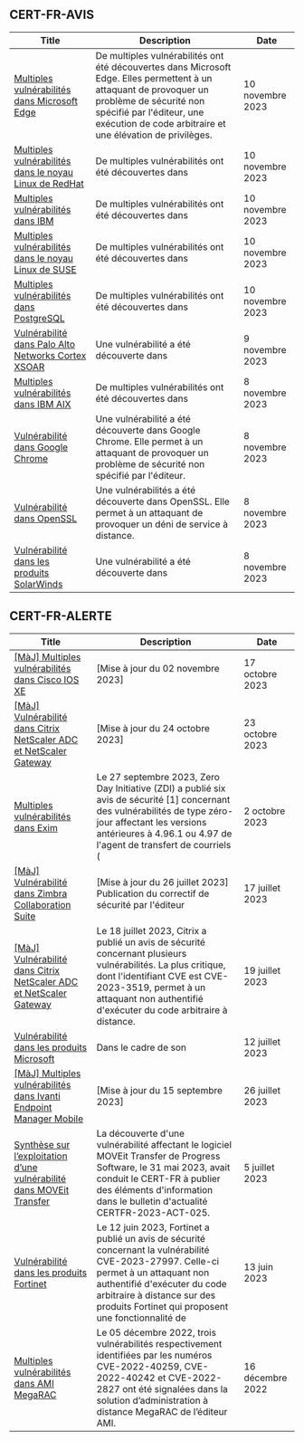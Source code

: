 
## CERT-FR-AVIS
|Title|Description|Date|
|---|---|---|
| [Multiples vulnérabilités dans Microsoft Edge](https://www.cert.ssi.gouv.fr/avis/CERTFR-2023-AVI-0928/) | De multiples vulnérabilités ont été découvertes dans Microsoft Edge. Elles permettent à un attaquant de provoquer un problème de sécurité non spécifié par l'éditeur, une exécution de code arbitraire et une élévation de privilèges. | 10 novembre 2023 |
| [Multiples vulnérabilités dans le noyau Linux de RedHat](https://www.cert.ssi.gouv.fr/avis/CERTFR-2023-AVI-0927/) | De multiples vulnérabilités ont été découvertes dans  | 10 novembre 2023 |
| [Multiples vulnérabilités dans IBM](https://www.cert.ssi.gouv.fr/avis/CERTFR-2023-AVI-0926/) | De multiples vulnérabilités ont été découvertes dans  | 10 novembre 2023 |
| [Multiples vulnérabilités dans le noyau Linux de SUSE](https://www.cert.ssi.gouv.fr/avis/CERTFR-2023-AVI-0925/) | De multiples vulnérabilités ont été découvertes dans  | 10 novembre 2023 |
| [Multiples vulnérabilités dans PostgreSQL](https://www.cert.ssi.gouv.fr/avis/CERTFR-2023-AVI-0924/) | De multiples vulnérabilités ont été découvertes dans  | 10 novembre 2023 |
| [Vulnérabilité dans Palo Alto Networks Cortex XSOAR](https://www.cert.ssi.gouv.fr/avis/CERTFR-2023-AVI-0923/) | Une vulnérabilité a été découverte dans  | 9 novembre 2023 |
| [Multiples vulnérabilités dans IBM AIX](https://www.cert.ssi.gouv.fr/avis/CERTFR-2023-AVI-0922/) | De multiples vulnérabilités ont été découvertes dans | 8 novembre 2023 |
| [Vulnérabilité dans Google Chrome](https://www.cert.ssi.gouv.fr/avis/CERTFR-2023-AVI-0921/) | Une vulnérabilité a été découverte dans Google Chrome. Elle permet à un attaquant de provoquer un problème de sécurité non spécifié par l'éditeur. | 8 novembre 2023 |
| [Vulnérabilité dans OpenSSL](https://www.cert.ssi.gouv.fr/avis/CERTFR-2023-AVI-0920/) | Une vulnérabilités a été découverte dans OpenSSL. Elle permet à un attaquant de provoquer un déni de service à distance. | 8 novembre 2023 |
| [Vulnérabilité dans les produits SolarWinds](https://www.cert.ssi.gouv.fr/avis/CERTFR-2023-AVI-0919/) | Une vulnérabilité a été découverte dans  | 8 novembre 2023 |
## CERT-FR-ALERTE
|Title|Description|Date|
|---|---|---|
| [[MàJ] Multiples vulnérabilités dans Cisco IOS XE](https://www.cert.ssi.gouv.fr/alerte/CERTFR-2023-ALE-011/) | [Mise à jour du 02 novembre 2023] | 17 octobre 2023 |
| [[MàJ] Vulnérabilité dans Citrix NetScaler ADC et NetScaler Gateway](https://www.cert.ssi.gouv.fr/alerte/CERTFR-2023-ALE-012/) | [Mise à jour du 24 octobre 2023] | 23 octobre 2023 |
| [Multiples vulnérabilités dans Exim](https://www.cert.ssi.gouv.fr/alerte/CERTFR-2023-ALE-010/) | Le 27 septembre 2023, Zero Day Initiative (ZDI) a publié six avis de sécurité [1] concernant des vulnérabilités de type zéro-jour affectant les versions antérieures à 4.96.1 ou 4.97 de l'agent de transfert de courriels ( | 2 octobre 2023 |
| [[MàJ] Vulnérabilité dans Zimbra Collaboration Suite](https://www.cert.ssi.gouv.fr/alerte/CERTFR-2023-ALE-007/) | [Mise à jour du 26 juillet 2023] Publication du correctif de sécurité par l'éditeur | 17 juillet 2023 |
| [[MàJ] Vulnérabilité dans Citrix NetScaler ADC et NetScaler Gateway](https://www.cert.ssi.gouv.fr/alerte/CERTFR-2023-ALE-008/) | Le 18 juillet 2023, Citrix a publié un avis de sécurité concernant plusieurs vulnérabilités. La plus critique, dont l'identifiant CVE est CVE-2023-3519, permet à un attaquant non authentifié d'exécuter du code arbitraire à distance. | 19 juillet 2023 |
| [Vulnérabilité dans les produits Microsoft](https://www.cert.ssi.gouv.fr/alerte/CERTFR-2023-ALE-006/) | Dans le cadre de son  | 12 juillet 2023 |
| [[MàJ] Multiples vulnérabilités dans Ivanti Endpoint Manager Mobile](https://www.cert.ssi.gouv.fr/alerte/CERTFR-2023-ALE-009/) | [Mise à jour du 15 septembre 2023]  | 26 juillet 2023 |
| [Synthèse sur l’exploitation d’une vulnérabilité dans MOVEit Transfer](https://www.cert.ssi.gouv.fr/alerte/CERTFR-2023-ALE-005/) | La découverte d'une vulnérabilité affectant le logiciel MOVEit Transfer de Progress Software, le 31 mai 2023, avait conduit le CERT-FR à publier des éléments d'information dans le bulletin d'actualité CERTFR-2023-ACT-025. | 5 juillet 2023 |
| [Vulnérabilité dans les produits Fortinet](https://www.cert.ssi.gouv.fr/alerte/CERTFR-2023-ALE-004/) | Le 12 juin 2023, Fortinet a publié un avis de sécurité concernant la vulnérabilité CVE-2023-27997. Celle-ci permet à un attaquant non authentifié d'exécuter du code arbitraire à distance sur des produits Fortinet qui proposent une fonctionnalité de  | 13 juin 2023 |
| [Multiples vulnérabilités dans AMI MegaRAC](https://www.cert.ssi.gouv.fr/alerte/CERTFR-2022-ALE-014/) | Le 05 décembre 2022, trois vulnérabilités respectivement identifiées par les numéros CVE-2022-40259, CVE-2022-40242 et CVE-2022-2827 ont été signalées dans la solution d’administration à distance MegaRAC de l’éditeur AMI. | 16 décembre 2022 |
